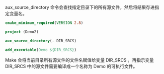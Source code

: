 aux_source_directory 命令会查找指定目录下的所有源文件，然后将结果存进指定变量名。

```cmake
cmake_minimum_required(VERSION 2.8)

project (Demo2)

aux_source_directory(. DIR_SRCS)

add_executable(Demo ${DIR_SRCS})
```

Make 会将当前目录所有源文件的文件名赋值给变量 DIR_SRCS ，再指示变量 DIR_SRCS 中的源文件需要编译成一个名称为 Demo 的可执行文件。
